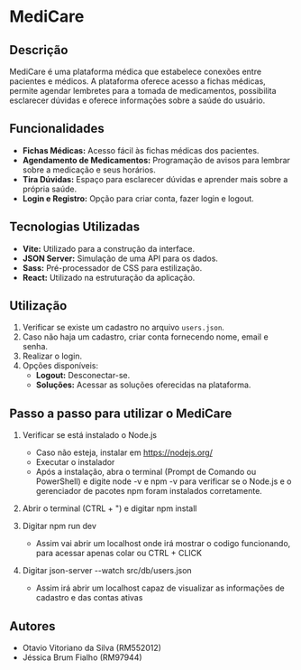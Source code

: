# MediCare

## Descrição
MediCare é uma plataforma médica que estabelece conexões entre pacientes e médicos. A plataforma oferece acesso a fichas médicas, permite agendar lembretes para a tomada de medicamentos, possibilita esclarecer dúvidas e oferece informações sobre a saúde do usuário.

## Funcionalidades
- **Fichas Médicas:** Acesso fácil às fichas médicas dos pacientes.
- **Agendamento de Medicamentos:** Programação de avisos para lembrar sobre a medicação e seus horários.
- **Tira Dúvidas:** Espaço para esclarecer dúvidas e aprender mais sobre a própria saúde.
- **Login e Registro:** Opção para criar conta, fazer login e logout.

## Tecnologias Utilizadas
- **Vite:** Utilizado para a construção da interface.
- **JSON Server:** Simulação de uma API para os dados.
- **Sass:** Pré-processador de CSS para estilização.
- **React:** Utilizado na estruturação da aplicação.

## Utilização
1. Verificar se existe um cadastro no arquivo `users.json`.
2. Caso não haja um cadastro, criar conta fornecendo nome, email e senha.
3. Realizar o login.
4. Opções disponíveis:
   - **Logout:** Desconectar-se.
   - **Soluções:** Acessar as soluções oferecidas na plataforma.
## Passo a passo para utilizar o MediCare
1. Verificar se está instalado o Node.js
    - Caso não esteja, instalar em https://nodejs.org/
    - Executar o instalador
    - Após a instalação, abra o terminal (Prompt de Comando ou PowerShell) e digite node -v e npm -v para verificar se o Node.js e o gerenciador de pacotes npm foram instalados corretamente.
2. Abrir o terminal (CTRL + ") e digitar npm install
3. Digitar npm run dev
    - Assim vai abrir um localhost onde irá mostrar o codigo funcionando, para acessar apenas colar ou CTRL + CLICK

4. Digitar json-server --watch src/db/users.json
    - Assim irá abrir um localhost capaz de visualizar as informações de cadastro e das contas ativas

## Autores
- Otavio Vitoriano da Silva (RM552012)
- Jéssica Brum Fialho (RM97944)